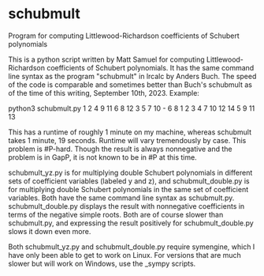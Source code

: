 # schubmult
Program for computing Littlewood-Richardson coefficients of Schubert polynomials

This is a python script written by Matt Samuel for computing Littlewood-Richardson coefficients of Schubert polynomials. It has the same command line syntax as the program "schubmult" in lrcalc by Anders Buch. The speed of the code is comparable and sometimes better than Buch's schubmult as of the time of this writing, September 10th, 2023. Example:

python3 schubmult.py 1 2 4 9 11 6 8 12 3 5 7 10 - 6 8 1 2 3 4 7 10 12 14 5 9 11 13

This has a runtime of roughly 1 minute on my machine, whereas schubmult takes 1 minute, 19 seconds. Runtime will vary tremendously by case. This problem is #P-hard. Though the result is always nonnegative and the problem is in GapP, it is not known to be in #P at this time.

schubmult_yz.py is for multiplying double Schubert polynomials in different sets of coefficient variables (labeled y and z), and schubmult_double.py is for multiplying double Schubert polynomials in the same set of coefficient variables. Both have the same command line syntax as schubmult.py. schubmult_double.py displays the result with nonnegative coefficients in terms of the negative simple roots. Both are of course slower than schubmult.py, and expressing the result positively for schubmult_double.py slows it down even more.

Both schubmult_yz.py and schubmult_double.py require symengine, which I have only been able to get to work on Linux. For versions that are much slower but will work on Windows, use the _sympy scripts.
